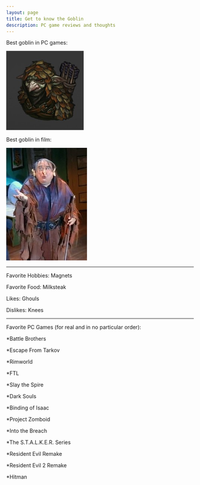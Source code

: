 ```yaml
---
layout: page
title: Get to know the Goblin
description: PC game reviews and thoughts
---
```


Best goblin in PC games:

![](/images/goblinBB.jpg)

Best goblin in film:

![](/images/troll.jfif)

---
Favorite Hobbies: Magnets

Favorite Food: Milksteak

Likes: Ghouls

Dislikes: Knees

---
Favorite PC Games (for real and in no particular order):

*Battle Brothers

*Escape From Tarkov

*Rimworld

*FTL

*Slay the Spire

*Dark Souls

*Binding of Isaac

*Project Zomboid

*Into the Breach

*The S.T.A.L.K.E.R. Series

*Resident Evil Remake

*Resident Evil 2 Remake

*Hitman


